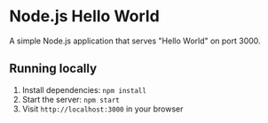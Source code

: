 # Node.js Hello World

A simple Node.js application that serves "Hello World" on port 3000.

## Running locally

1. Install dependencies: `npm install`
2. Start the server: `npm start`
3. Visit `http://localhost:3000` in your browser
